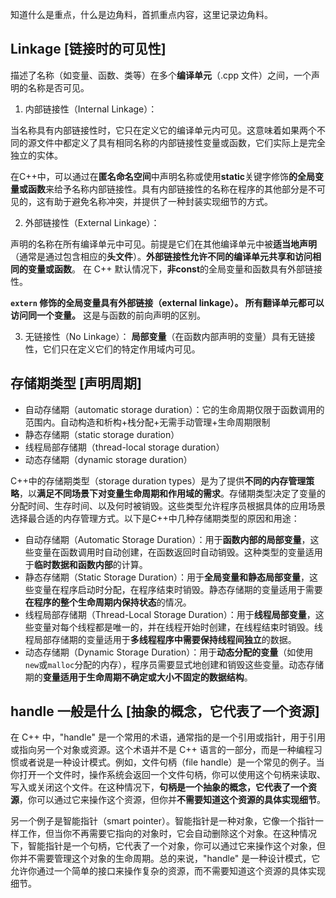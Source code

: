 
知道什么是重点，什么是边角料，首抓重点内容，这里记录边角料。


## Linkage [链接时的可见性]

描述了名称（如变量、函数、类等）在多个**编译单元**（.cpp 文件）之间，一个声明的名称是否可见。

1. 内部链接性（Internal Linkage）：

当名称具有内部链接性时，它只在定义它的编译单元内可见。这意味着如果两个不同的源文件中都定义了具有相同名称的内部链接性变量或函数，它们实际上是完全独立的实体。

在C++中，可以通过在**匿名命名空间**中声明名称或使用**static**关键字修饰**的全局变量或函数**来给予名称内部链接性。具有内部链接性的名称在程序的其他部分是不可见的，这有助于避免名称冲突，并提供了一种封装实现细节的方式。

2. 外部链接性（External Linkage）：

声明的名称在所有编译单元中可见。前提是它们在其他编译单元中被**适当地声明**（通常是通过包含相应的**头文件**）。**外部链接性允许不同的编译单元共享和访问相同的变量或函数**。 在 C++ 默认情况下，**非const**的全局变量和函数具有外部链接性。

**`extern` 修饰的全局变量具有外部链接（external linkage）。 所有翻译单元都可以访问同一个变量。**  这是与函数的前向声明的区别。

3. 无链接性（No Linkage）：
**局部变量**（在函数内部声明的变量）具有无链接性，它们只在定义它们的特定作用域内可见。



## 存储期类型 [声明周期]

- 自动存储期（automatic storage duration）：它的生命周期仅限于函数调用的范围内。自动构造和析构+栈分配+无需手动管理+生命周期限制
- 静态存储期（static storage duration）
- 线程局部存储期（thread-local storage duration）
- 动态存储期（dynamic storage duration）

C++中的存储期类型（storage duration types）是为了提供**不同的内存管理策略**，以**满足不同场景下对变量生命周期和作用域的需求**。存储期类型决定了变量的分配时间、生存时间、以及何时被销毁。这些类型允许程序员根据具体的应用场景选择最合适的内存管理方式。以下是C++中几种存储期类型的原因和用途：

- 自动存储期（Automatic Storage Duration）：用于**函数内部的局部变量**，这些变量在函数调用时自动创建，在函数返回时自动销毁。这种类型的变量适用于**临时数据和函数内部**的计算。
- 静态存储期（Static Storage Duration）：用于**全局变量和静态局部变量**，这些变量在程序启动时分配，在程序结束时销毁。静态存储期的变量适用于需要**在程序的整个生命周期内保持状态**的情况。
- 线程局部存储期（Thread-Local Storage Duration）：用于**线程局部变量**，这些变量对每个线程都是唯一的，并在线程开始时创建，在线程结束时销毁。线程局部存储期的变量适用于**多线程程序中需要保持线程间独立**的数据。
- 动态存储期（Dynamic Storage Duration）：用于**动态分配的变量**（如使用`new`或`malloc`分配的内存），程序员需要显式地创建和销毁这些变量。动态存储期的**变量适用于生命周期不确定或大小不固定的数据结构**。



## handle 一般是什么 [抽象的概念，它代表了一个资源]

在 C++ 中，"handle" 是一个常用的术语，通常指的是一个引用或指针，用于引用或指向另一个对象或资源。这个术语并不是 C++ 语言的一部分，而是一种编程习惯或者说是一种设计模式。例如，文件句柄（file handle）是一个常见的例子。当你打开一个文件时，操作系统会返回一个文件句柄，你可以使用这个句柄来读取、写入或关闭这个文件。在这种情况下，**句柄是一个抽象的概念，它代表了一个资源**，你可以通过它来操作这个资源，但你并**不需要知道这个资源的具体实现细节**。

另一个例子是智能指针（smart pointer）。智能指针是一种对象，它像一个指针一样工作，但当你不再需要它指向的对象时，它会自动删除这个对象。在这种情况下，智能指针是一个句柄，它代表了一个对象，你可以通过它来操作这个对象，但你并不需要管理这个对象的生命周期。总的来说，"handle" 是一种设计模式，它允许你通过一个简单的接口来操作复杂的资源，而不需要知道这个资源的具体实现细节。

